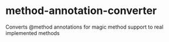 # method-annotation-converter
Converts @method annotations for magic method support to real implemented methods
